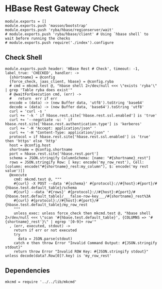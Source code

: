 
# HBase Rest Gateway Check

    module.exports = []
    module.exports.push 'masson/bootstrap'
    module.exports.push 'ryba/hbase/regionserver/wait'
    # module.exports.push 'ryba/hbase/client' # Using `hbase shell` to wait before running the checks
    # module.exports.push require('./index').configure

## Check Shell

    module.exports.push header: 'HBase Rest # Check', timeout: -1, label_true: 'CHECKED', handler: ->
      {shortname} = @config
      {force_check, jaas_client, hbase} = @config.ryba
      # cmd = mkcmd.test @, "hbase shell 2>/dev/null <<< \"exists 'ryba'\" | grep 'Table ryba does exist'"
      # @waitForExecution cmd, (err) ->
      #   return  err if err
      encode = (data) -> (new Buffer data, 'utf8').toString 'base64'
      decode = (data) -> (new Buffer data, 'base64').toString 'utf8'
      curl = 'curl -s '
      curl += '-k ' if hbase.rest.site['hbase.rest.ssl.enabled'] is 'true'
      curl += '--negotiate -u: ' if hbase.rest.site['hbase.rest.authentication.type'] is 'kerberos'
      curl += '-H "Accept: application/json" '
      curl += '-H "Content-Type: application/json" '
      protocol = if hbase.rest.site['hbase.rest.ssl.enabled'] is 'true' then 'https' else 'http'
      host = @config.host
      shortname = @config.shortname
      port = hbase.rest.site['hbase.rest.port']
      schema = JSON.stringify ColumnSchema: [name: "#{shortname}_rest"]
      rows = JSON.stringify Row: [ key: encode('my_row_rest'), Cell: [column: encode("#{shortname}_rest:my_column"), $: encode('my rest value')]]
      @execute
        cmd: mkcmd.test @, """
        #{curl} -X POST --data '#{schema}' #{protocol}://#{host}:#{port}/#{hbase.test.default_table}/schema
        #{curl} --data '#{rows}' #{protocol}://#{host}:#{port}/#{hbase.test.default_table}/___false-row-key___/#{shortname}_rest%3A
        #{curl} #{protocol}://#{host}:#{port}/#{hbase.test.default_table}/my_row_rest
        """
        unless_exec: unless force_check then mkcmd.test @, "hbase shell 2>/dev/null <<< \"scan '#{hbase.test.default_table}', {COLUMNS => '#{shortname}_rest'}\" | egrep '[0-9]+ row'"
      , (err, executed, stdout) ->
        return if err or not executed
        try
          data = JSON.parse(stdout)
        catch e then throw Error "Invalid Command Output: #{JSON.stringify stdout}"
        return throw Error "Invalid ROW Key: #{JSON.stringify stdout}" unless decode(data?.Row[0]?.key) is 'my_row_rest'

## Dependencies

    mkcmd = require '../../lib/mkcmd'
